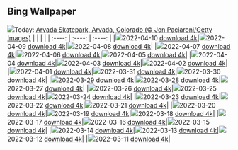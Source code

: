 ## Bing Wallpaper
![](./wallpaper/2022-04-10.jpg)Today: [Arvada Skatepark, Arvada, Colorado (© Jon Paciaroni/Getty Images)](./wallpaper/2022-04-10.jpg)
|      |      |      |
| :----: | :----: | :----: |
|![](./wallpaper/2022-04-10_sm.jpg)2022-04-10 [download 4k](./wallpaper/2022-04-10.jpg)|![](./wallpaper/2022-04-09_sm.jpg)2022-04-09 [download 4k](./wallpaper/2022-04-09.jpg)|![](./wallpaper/2022-04-08_sm.jpg)2022-04-08 [download 4k](./wallpaper/2022-04-08.jpg)|
|![](./wallpaper/2022-04-07_sm.jpg)2022-04-07 [download 4k](./wallpaper/2022-04-07.jpg)|![](./wallpaper/2022-04-06_sm.jpg)2022-04-06 [download 4k](./wallpaper/2022-04-06.jpg)|![](./wallpaper/2022-04-05_sm.jpg)2022-04-05 [download 4k](./wallpaper/2022-04-05.jpg)|
|![](./wallpaper/2022-04-04_sm.jpg)2022-04-04 [download 4k](./wallpaper/2022-04-04.jpg)|![](./wallpaper/2022-04-03_sm.jpg)2022-04-03 [download 4k](./wallpaper/2022-04-03.jpg)|![](./wallpaper/2022-04-02_sm.jpg)2022-04-02 [download 4k](./wallpaper/2022-04-02.jpg)|
|![](./wallpaper/2022-04-01_sm.jpg)2022-04-01 [download 4k](./wallpaper/2022-04-01.jpg)|![](./wallpaper/2022-03-31_sm.jpg)2022-03-31 [download 4k](./wallpaper/2022-03-31.jpg)|![](./wallpaper/2022-03-30_sm.jpg)2022-03-30 [download 4k](./wallpaper/2022-03-30.jpg)|
|![](./wallpaper/2022-03-29_sm.jpg)2022-03-29 [download 4k](./wallpaper/2022-03-29.jpg)|![](./wallpaper/2022-03-28_sm.jpg)2022-03-28 [download 4k](./wallpaper/2022-03-28.jpg)|![](./wallpaper/2022-03-27_sm.jpg)2022-03-27 [download 4k](./wallpaper/2022-03-27.jpg)|
|![](./wallpaper/2022-03-26_sm.jpg)2022-03-26 [download 4k](./wallpaper/2022-03-26.jpg)|![](./wallpaper/2022-03-25_sm.jpg)2022-03-25 [download 4k](./wallpaper/2022-03-25.jpg)|![](./wallpaper/2022-03-24_sm.jpg)2022-03-24 [download 4k](./wallpaper/2022-03-24.jpg)|
|![](./wallpaper/2022-03-23_sm.jpg)2022-03-23 [download 4k](./wallpaper/2022-03-23.jpg)|![](./wallpaper/2022-03-22_sm.jpg)2022-03-22 [download 4k](./wallpaper/2022-03-22.jpg)|![](./wallpaper/2022-03-21_sm.jpg)2022-03-21 [download 4k](./wallpaper/2022-03-21.jpg)|
|![](./wallpaper/2022-03-20_sm.jpg)2022-03-20 [download 4k](./wallpaper/2022-03-20.jpg)|![](./wallpaper/2022-03-19_sm.jpg)2022-03-19 [download 4k](./wallpaper/2022-03-19.jpg)|![](./wallpaper/2022-03-18_sm.jpg)2022-03-18 [download 4k](./wallpaper/2022-03-18.jpg)|
|![](./wallpaper/2022-03-17_sm.jpg)2022-03-17 [download 4k](./wallpaper/2022-03-17.jpg)|![](./wallpaper/2022-03-16_sm.jpg)2022-03-16 [download 4k](./wallpaper/2022-03-16.jpg)|![](./wallpaper/2022-03-15_sm.jpg)2022-03-15 [download 4k](./wallpaper/2022-03-15.jpg)|
|![](./wallpaper/2022-03-14_sm.jpg)2022-03-14 [download 4k](./wallpaper/2022-03-14.jpg)|![](./wallpaper/2022-03-13_sm.jpg)2022-03-13 [download 4k](./wallpaper/2022-03-13.jpg)|![](./wallpaper/2022-03-12_sm.jpg)2022-03-12 [download 4k](./wallpaper/2022-03-12.jpg)|
|![](./wallpaper/2022-03-11_sm.jpg)2022-03-11 [download 4k](./wallpaper/2022-03-11.jpg)|